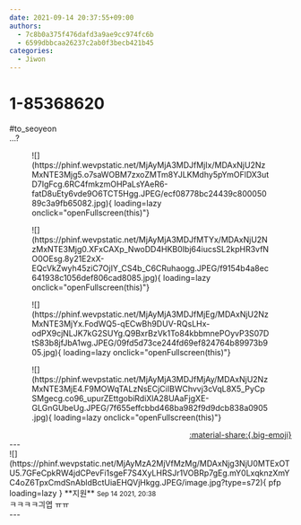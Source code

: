 ```yaml
---
date: 2021-09-14 20:37:55+09:00
authors:
  - 7c8b0a375f476dafd3a9ae9cc974fc6b
  - 6599dbbcaa26237c2ab0f3becb421b45
categories:
  - Jiwon
---
```


# 1-85368620

<div class="post-container" markdown="1">
<div class="content-container md-sidebar__scrollwrap" markdown="1">

\#to_seoyeon<br>...?
<figure markdown="1">
![](https://phinf.wevpstatic.net/MjAyMjA3MDJfMjIx/MDAxNjU2NzMxNTE3Mjg5.o7saWOBM7zxoZMTm8YJLKMdhy5pYmOFlDX3utD7IgFcg.6RC4fmkzmOHPaLsYAeR6-fatD8uEty6vde9O6TCT5Hgg.JPEG/ecf08778bc24439c80005089c3a9fb65082.jpg){ loading=lazy onclick="openFullscreen(this)"}
</figure>

<figure markdown="1">
![](https://phinf.wevpstatic.net/MjAyMjA3MDJfMTYx/MDAxNjU2NzMxNTE3Mjg0.XFxCAXp_NwoDD4HKB0Ibj64iucsSL2kpHR3vfNO0OEsg.8y21E2xX-EQcVkZwyh45ziC7OjIY_CS4b_C6CRuhaogg.JPEG/f9154b4a8ec641938c1056def806cad8085.jpg){ loading=lazy onclick="openFullscreen(this)"}
</figure>

<figure markdown="1">
![](https://phinf.wevpstatic.net/MjAyMjA3MDJfMjEg/MDAxNjU2NzMxNTE3MjYx.FodWQ5-qECwBh9DUV-RQsLHx-odPX9cjNLJK7kG2SUYg.Q9BxrBzVk1To84kbbmnePOyvP3S07DtS83b8jfJbA1wg.JPEG/09fd5d73ce244fd69ef824764b89973b905.jpg){ loading=lazy onclick="openFullscreen(this)"}
</figure>

<figure markdown="1">
![](https://phinf.wevpstatic.net/MjAyMjA3MDJfMjAy/MDAxNjU2NzMxNTE3MjE4.F9MOWqTALzNsECjCiIBWChvvj3cVqL8X5_PyCpSMgecg.co96_upurZEttgobiRdiXlA28UAaFjgXE-GLGnGUbeUg.JPEG/7f655effcbbd468ba982f9d9dcb838a0905.jpg){ loading=lazy onclick="openFullscreen(this)"}
</figure>


</div>
</div>

<div style="text-align: right;" markdown="1">
<a href="https://weverse.io/fromis9/fanpost/1-85368620" style="text-align: right;">:material-share:{.big-emoji}</a>
</div>
---

<div class="comments-container md-sidebar__scrollwrap" markdown="1">
<div class="comment" markdown="1">
<div class='id-container' markdown="1">
![](https://phinf.wevpstatic.net/MjAyMzA2MjVfMzMg/MDAxNjg3NjU0MTExOTU5.7GFeCpkRW4jdCPevFi1sgeF7S4XyLHRSJr1VOBRp7gEg.mY0LxqknzXmYC4oZ6TpxCmdSnAbldBctUiaEHQVjHkgg.JPEG/image.jpg?type=s72){ pfp loading=lazy }
**<span class="artist">지원</span>** <small>Sep 14 2021, 20:38</small><br>
</div>
<div class='comment-body' markdown="1">
ㅋㅋㅋㅋ긔엽 ㅠㅠ
</div>
</div>
</div>
---
